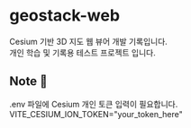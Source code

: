 # geostack-web

Cesium 기반 3D 지도 웹 뷰어 개발 기록입니다.  
개인 학습 및 기록용 테스트 프로젝트 입니다.


## Note 🐾
.env 파일에 Cesium 개인 토큰 입력이 필요합니다.
VITE_CESIUM_ION_TOKEN="your_token_here"



